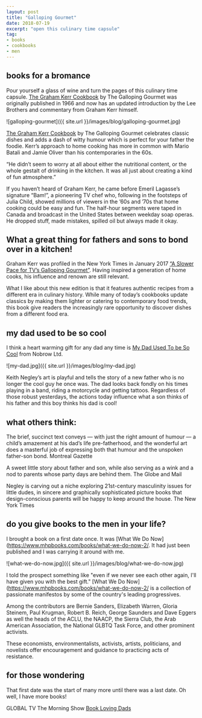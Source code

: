 ```yaml
---
layout: post
title: "Galloping Gourmet"
date: 2018-07-19    
excerpt: "open this culinary time capsule"
tag:
- books
- cookbooks
- men
---
```


## books for a bromance

Pour yourself a glass of wine and turn the pages of this culinary time capsule. [The Graham Kerr Cookbook](https://www.chapters.indigo.ca/en-ca/books/the-graham-kerr-cookbook-by/9780847861484-item.html?ikwid=the+galloping+gourmet&ikwsec=Home&ikwidx=0) by The Galloping Gourmet was originally published in 1966 and now has an updated introduction by the Lee Brothers and commentary from Graham Kerr himself.

![galloping-gourmet]({{ site.url }}/images/blog/galloping-gourmet.jpg)

[The Graham Kerr Cookbook](https://www.chapters.indigo.ca/en-ca/books/the-graham-kerr-cookbook-by/9780847861484-item.html?ikwid=the+galloping+gourmet&ikwsec=Home&ikwidx=0) by The Galloping Gourmet celebrates classic dishes and adds a dash of witty humour which is perfect for your father the foodie. Kerr’s approach to home cooking has more in common with Mario Batali and Jamie Oliver than his contemporaries in the 60s.

“He didn’t seem to worry at all about either the nutritional content, or the whole gestalt of drinking in the kitchen. It was all just about creating a kind of fun atmosphere.”

If you haven’t heard of Graham Kerr, he came before Emeril Lagasse’s signature “Bam!”, a pioneering TV chef who, following in the footsteps of Julia Child, showed millions of viewers in the ’60s and ’70s that home cooking could be easy and fun. The half-hour segments were taped in Canada and broadcast in the United States between weekday soap operas.  He dropped stuff, made mistakes, spilled oil but always made it okay.

## What a great thing for fathers and sons to bond over in a kitchen!

Graham Kerr was profiled in the New York Times in January 2017 [“A Slower Pace for TV’s Galloping Gourmet”](https://www.nytimes.com/2017/01/09/dining/graham-kerr-galloping-gourmet.html). Having inspired a generation of home cooks, his influence and renown are still relevant.

What I like about this new edition is that it features authentic recipes from a different era in culinary history. While many of today’s cookbooks update classics by making them lighter or catering to contemporary food trends, this book give readers the increasingly rare opportunity to discover dishes from a different food era.

## my dad used to be so cool

I think a heart warming gift for any dad any time is [My Dad Used To be So Cool](https://www.chapters.indigo.ca/en-ca/books/my-dad-used-to-be/9781909263949-item.html) from Nobrow Ltd.

![my-dad.jpg]({{ site.url }}/images/blog/my-dad.jpg)

Keith Negley’s art is playful and tells the story of a new father who is no longer the cool guy he once was. The dad looks back fondly on his times playing in a band, riding a motorcycle and getting tattoos. Regardless of those robust yesterdays, the actions today influence what a son thinks of his father and this boy thinks his dad is cool!

## what others think:

The brief, succinct text conveys — with just the right amount of humour — a child’s amazement at his dad’s life pre-fatherhood, and the wonderful art does a masterful job of expressing both that humour and the unspoken father-son bond. Montreal Gazette

A sweet little story about father and son, while also serving as a wink and a nod to parents whose party days are behind them. The Globe and Mail

Negley is carving out a niche exploring 21st-century masculinity issues for little dudes, in sincere and graphically sophisticated picture books that design-conscious parents will be happy to keep around the house. The New York Times

## do you give books to the men in your life?

I brought a book on a first date once. It was [What We Do Now](https://www.mhpbooks.com/books/what-we-do-now-2/. It had just been published and I was carrying it around with me.

![what-we-do-now.jpg]({{ site.url }}/images/blog/what-we-do-now.jpg)

I told the prospect something like "even if we never see each other again, I'll have given you with the best gift." [What We Do Now](https://www.mhpbooks.com/books/what-we-do-now-2/ is a collection of passionate manifestos by some of the country's leading progressives.

Among the contributors are Bernie Sanders, Elizabeth Warren, Gloria Steinem, Paul Krugman, Robert B. Reich, George Saunders and Dave Eggers as well the heads of the ACLU, the NAACP, the Sierra Club, the Arab American Association, the National GLBTQ Task Force, and other prominent activists.

These economists, environmentalists, activists, artists, politicians, and novelists offer encouragement and guidance to practicing acts of resistance.

## for those wondering

That first date was the start of many more until there was a last date. Oh well, I have more books!

<i class="fa fa-television" aria-hidden="true"></i> GLOBAL TV The Morning Show [Book Loving Dads](https://globalnews.ca/video/4273952/best-books-for-the-book-loving-dad)
